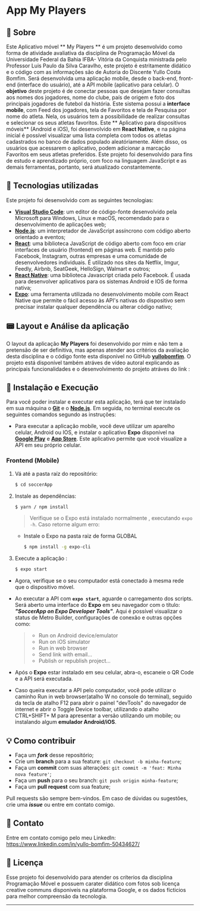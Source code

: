 # App My Players

## 📃 Sobre

Este Aplicativo móvel ** My Players ** é um projeto desenvolvido como forma de atividade avaliativa da disciplina de Programação Móvel da Universidade Federal da Bahia IFBA- Vitória da Conquista ministrada pelo Professor Luis Paulo da Silva Caravlho, este projeto é estritamente didático e o código com as informações são de Autoria do Discente Yullo Costa Bomfim.
Será desenvolvida uma aplicação mobile, desde o back-end, front-end (interface do usuário), até a API mobile (aplicativo para celular).
O **objetivo** deste projeto é de conectar pessoas que desejam fazer consultas aos nomes dos jogadores, nome do clube, país de origem e foto dos principais jogadores de futebol da história.
Este sistema possui a **interface mobile**, com Feed dos jogadores, tela de Favoritos e tela de Pesquisa por nome do atleta. Nela, os usuários tem a possibilidade de realizar consultas e selecionar os seus atletas favoritos.
Este ** Aplicativo para dispositivos móveis** (Android e iOS), foi desenvolvido em **React Native**, e na página inicial é possível visualizar uma lista completa com todos os atletas cadastrados no banco de dados populado aleatóriamente.
Além disso, os usuários que acessarem o aplicativo, podem adicionar a marcação Favoritos em seus atletas preferidos.
Este projeto foi desenvolvido para fins de estudo e aprendizado próprio, com foco na linguagem JavaScript e as demais ferramentas, portanto, será atualizado constantemente. 

## 🚀 Tecnologias utilizadas

Este projeto foi desenvolvido com as seguintes tecnologias:
- [**Visual Studio Code**](https://code.visualstudio.com/): um editor de código-fonte desenvolvido pela Microsoft para Windows, Linux e macOS, recomendado para o desenvolvimento de aplicações web;
- [**Node.js**](https://nodejs.org/en/): um interpretador de JavaScript assíncrono com código aberto orientado a eventos;
- [**React**](https://reactjs.org): uma biblioteca JavaScript de código aberto com foco em criar interfaces de usuário (frontend) em páginas web. É mantido pelo Facebook, Instagram, outras empresas e uma comunidade de desenvolvedores individuais. É utilizado nos sites da Netflix, Imgur, Feedly, Airbnb, SeatGeek, HelloSign, Walmart e outros;
- [**React Native**](https://facebook.github.io/react-native/): uma biblioteca Javascript criada pelo Facebook. É usada para desenvolver aplicativos para os sistemas Android e IOS de forma nativa;
- [**Expo**](https://expo.io/): uma ferramenta utilizada no desenvolvimento mobile com React Native que permite o fácil acesso às API's nativas do dispositivo sem precisar instalar qualquer dependência ou alterar código nativo;

## 📟 Layout e Análise da aplicação
O layout da aplicação **My Players** foi desenvolvido por mim e não tem a pretensão de ser definitiva, mas apenas atender aos critérios da avaliação desta disciplina e o código fonte esta disponivel no GitHub [**yullobomfim**](https://github.com/yullobomfim/soccerApp.git/).
O projeto está disponível também atráves de vídeo autoral explicando as principais funcionalidades e o desenvolvimento do projeto atráves do link : 

## 🔧 Instalação e Execução

Para você poder instalar e executar esta aplicação, terá que ter instalado em sua máquina o [**Git**](https://git-scm.com/) e o [**Node.js**](https://nodejs.org/en/).
Em seguida, no terminal execute os seguintes comandos segundo as instruções:  
- Para executar a aplicação mobile, você deve utilizar um aparelho celular, Android ou IOS, e instalar o aplicativo **Expo** disponível na [**Google Play**](https://play.google.com/store/apps/details?id=host.exp.exponent) e [**App Store**](https://apps.apple.com/br/app/expo-client/id982107779). Este aplicativo permite que você visualize a API em seu próprio celular. 

### Frontend (Mobile)

1. Vá até a pasta raíz do repositório:
    ```bash
    $ cd soccerApp
    ```
2. Instale as dependências:
    ```bash
    $ yarn / npm install
    ```
    >Verifique se o Expo está instalado normalmente , executando ``expo -h``. Caso retorne algum erro:
    * Instale o Expo na pasta raiz de forma GLOBAL
       ```bash
       $ npm install -g expo-cli
       ```
3. Execute a aplicação :
    ```bash
    $ expo start
    ```

- Agora, verifique se o seu computador está conectado à mesma rede que o dispositivo móvel.
- Ao executar a API com **``expo start``**, aguarde o carregamento dos scripts. Será aberto uma interface do **Expo** em seu navegador com o título: _**"SoccerApp on Expo Developer Tools"**_. Aqui é possível visualizar o status de Metro Builder, configurações de conexão e outras opções como:
  
  >* Run on Android device/emulator
  >* Run on iOS simulator
  >* Run in web browser
  >* Send link with email…
  >* Publish or republish project…

- Após o **Expo** estar instalado em seu celular, abra-o, escaneie o QR Code e a API será executada.
- Caso queira executar a API pelo computador, você pode utilizar o caminho Run in web browser(atalho W no console do terminal), seguido da tecla de atalho F12 para abrir o painel "devTools" do navegador de internet e abrir o Toggle Device toolbar, utilizando o atalho CTRL+SHIFT+ M para apresentar a versão utilizando um mobile;
ou instalando algum **emulador Android/iOS**.


## 💡 Como contribuir

- Faça um **_fork_** desse repositório;
- Crie um **branch** para a sua feature: `git checkout -b minha-feature`;
- Faça um **commit** com suas alterações: `git commit -m 'feat: Minha nova feature'`;
- Faça um **push** para o seu branch: `git push origin minha-feature`;
- Faça um **pull request** com sua feature;

Pull requests são sempre bem-vindos. Em caso de dúvidas ou sugestões, crie uma _**issue**_ ou entre em contato comigo.

## 📲 Contato

Entre em contato comigo pelo meu LinkedIn:
https://www.linkedin.com/in/yullo-bomfim-50434627/


## 📝 Licença

Esse projeto foi desenvolvido para atender os críterios da disciplina Programação Móvel e possuem carater didático com fotos sob licença creative communs disponiveis na plataforma Google, e os dados fícticios para melhor compreensão da tecnologia.

***
